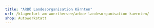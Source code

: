 ```yaml
---
title: "ARBÖ Landesorganisation Kärnten"
url: /klagenfurt-am-woerthersee/arboe-landesorganisation-kaernten/
shop: Autowerkstatt
---
```

